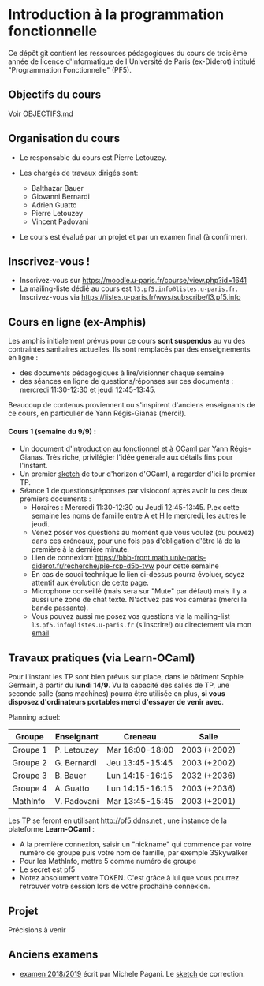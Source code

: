 # Introduction à la programmation fonctionnelle

Ce dépôt git contient les ressources pédagogiques du cours de troisième
année de licence d'Informatique de l'Université de Paris (ex-Diderot) intitulé
"Programmation Fonctionnelle" (PF5).

## Objectifs du cours

Voir [OBJECTIFS.md](OBJECTIFS.md)

## Organisation du cours

- Le responsable du cours est Pierre Letouzey. 

- Les chargés de travaux dirigés sont:
  - Balthazar Bauer
  - Giovanni Bernardi
  - Adrien Guatto
  - Pierre Letouzey
  - Vincent Padovani

- Le cours est évalué par un projet et par un examen final (à confirmer).

## Inscrivez-vous !

- Inscrivez-vous sur https://moodle.u-paris.fr/course/view.php?id=1641
- La mailing-liste dédié au cours est `l3.pf5.info@listes.u-paris.fr`. Inscrivez-vous via https://listes.u-paris.fr/wws/subscribe/l3.pf5.info


## Cours en ligne (ex-Amphis)

Les amphis initialement prévus pour ce cours **sont suspendus** au vu des contraintes sanitaires actuelles.
Ils sont remplacés par des enseignements en ligne :
  - des documents pédagogiques à lire/visionner chaque semaine
  - des séances en ligne de questions/réponses sur ces documents : mercredi 11:30-12:30 et jeudi 12:45-13:45.

Beaucoup de contenus proviennent ou s'inspirent d'anciens enseignants de ce cours, en particulier de Yann Régis-Gianas (merci!).

#### Cours 1 (semaine du 9/9) :
  - Un document d'[introduction au fonctionnel et à OCaml](slides/cours-01-yann.pdf) par Yann Régis-Gianas. 
    Très riche, privilégier l'idée générale aux détails fins pour l'instant.
  - Un premier [sketch](https://sketch.sh/s/H3xyXu6P3YdaHMqOVYXq6b/) de tour d'horizon d'OCaml, à regarder d'ici le premier TP.
  - Séance 1 de questions/réponses par visioconf après avoir lu ces deux premiers documents :
    - Horaires : Mercredi 11:30-12:30 ou Jeudi 12:45-13:45.
      P.ex cette semaine les noms de famille entre A et H le mercredi, les autres le jeudi.
    - Venez poser vos questions au moment que vous voulez (ou pouvez) dans ces créneaux,
      pour une fois pas d'obligation d'être là de la première à la dernière minute. 
    - Lien de connexion: https://bbb-front.math.univ-paris-diderot.fr/recherche/pie-rcp-d5b-tvw pour cette semaine
    - En cas de souci technique le lien ci-dessus pourra évoluer, soyez attentif aux évolution de cette page.
    - Microphone conseillé (mais sera sur "Mute" par défaut) mais il y a aussi une zone de chat texte.
      N'activez pas vos caméras (merci la bande passante).
    - Vous pouvez aussi me posez vos questions via la mailing-list `l3.pf5.info@listes.u-paris.fr` (s'inscrire!) ou
      directement via mon [email](http://www.irif.fr/~letouzey)

## Travaux pratiques (via Learn-OCaml)

Pour l'instant les TP sont bien prévus sur place, dans le bâtiment Sophie Germain, à partir du **lundi 14/9**.
Vu la capacité des salles de TP, une seconde salle (sans machines) pourra être utilisée
en plus, **si vous disposez d'ordinateurs portables merci d'essayer de venir avec**.

Planning actuel:

| Groupe   | Enseignant  | Creneau         | Salle        |
|----------|-------------|-----------------|--------------|
| Groupe 1 | P. Letouzey | Mar 16:00-18:00 | 2003 (+2002) |
| Groupe 2 | G. Bernardi | Jeu 13:45-15:45 | 2003 (+2002) |
| Groupe 3 | B. Bauer    | Lun 14:15-16:15 | 2032 (+2036) |
| Groupe 4 | A. Guatto   | Lun 14:15-16:15 | 2003 (+2036) |
| MathInfo | V. Padovani | Mar 13:45-15:45 | 2003 (+2001) |

Les TP se feront en utilisant http://pf5.ddns.net , une instance de la plateforme **Learn-OCaml** : 
- A la première connexion, saisir un "nickname" qui commence par votre numéro de groupe puis votre nom de famille, par exemple 3Skywalker
- Pour les MathInfo, mettre 5 comme numéro de groupe
- Le secret est pf5
- Notez absolument votre TOKEN. C'est grâce à lui que vous pourrez retrouver votre session lors de votre prochaine connexion.


## Projet

Précisions à venir

## Anciens examens

- [examen 2018/2019](exams/examen1819.pdf) écrit par Michele Pagani.
  Le [sketch](https://sketch.sh/s/dgfrHHkNzdUuf3VYTRO3Vy/) de correction.
